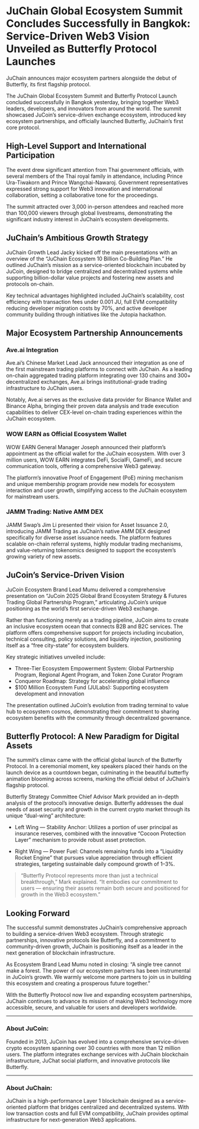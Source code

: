 # JuChain Global Ecosystem Summit Concludes Successfully in Bangkok: Service-Driven Web3 Vision Unveiled as Butterfly Protocol Launches

JuChain announces major ecosystem partners alongside the debut of Butterfly, its first flagship protocol.

The JuChain Global Ecosystem Summit and Butterfly Protocol Launch concluded successfully in Bangkok yesterday, bringing together Web3 leaders, developers, and innovators from around the world. The summit showcased JuCoin’s service-driven exchange ecosystem, introduced key ecosystem partnerships, and officially launched Butterfly, JuChain’s first core protocol.

## High-Level Support and International Participation

The event drew significant attention from Thai government officials, with several members of the Thai royal family in attendance, including Prince Ura-Tiwakorn and Prince Wangchai-Nawaroj. Government representatives expressed strong support for Web3 innovation and international collaboration, setting a collaborative tone for the proceedings.

The summit attracted over 3,000 in-person attendees and reached more than 100,000 viewers through global livestreams, demonstrating the significant industry interest in JuChain’s ecosystem developments.

## JuChain’s Ambitious Growth Strategy

JuChain Growth Lead Jacky kicked off the main presentations with an overview of the “JuChain Ecosystem 10 Billion Co-Building Plan.” He outlined JuChain’s mission as a service-oriented blockchain incubated by JuCoin, designed to bridge centralized and decentralized systems while supporting billion-dollar value projects and fostering new assets and protocols on-chain.

Key technical advantages highlighted included JuChain’s scalability, cost efficiency with transaction fees under 0.001 JU, full EVM compatibility reducing developer migration costs by 70%, and active developer community building through initiatives like the Jutopia hackathon.

## Major Ecosystem Partnership Announcements

### Ave.ai Integration

Ave.ai’s Chinese Market Lead Jack announced their integration as one of the first mainstream trading platforms to connect with JuChain. As a leading on-chain aggregated trading platform integrating over 130 chains and 300+ decentralized exchanges, Ave.ai brings institutional-grade trading infrastructure to JuChain users.

Notably, Ave.ai serves as the exclusive data provider for Binance Wallet and Binance Alpha, bringing their proven data analysis and trade execution capabilities to deliver CEX-level on-chain trading experiences within the JuChain ecosystem.

### WOW EARN as Official Ecosystem Wallet

WOW EARN General Manager Joseph announced their platform’s appointment as the official wallet for the JuChain ecosystem. With over 3 million users, WOW EARN integrates DeFi, SocialFi, GameFi, and secure communication tools, offering a comprehensive Web3 gateway.

The platform’s innovative Proof of Engagement (PoE) mining mechanism and unique membership program provide new models for ecosystem interaction and user growth, simplifying access to the JuChain ecosystem for mainstream users.

### JAMM Trading: Native AMM DEX

JAMM Swap’s Jim Li presented their vision for Asset Issuance 2.0, introducing JAMM Trading as JuChain’s native AMM DEX designed specifically for diverse asset issuance needs. The platform features scalable on-chain referral systems, highly modular trading mechanisms, and value-returning tokenomics designed to support the ecosystem’s growing variety of new assets.

## JuCoin’s Service-Driven Vision

JuCoin Ecosystem Brand Lead Mumu delivered a comprehensive presentation on “JuCoin 2025 Global Brand Ecosystem Strategy & Futures Trading Global Partnership Program,” articulating JuCoin’s unique positioning as the world’s first service-driven Web3 exchange.

Rather than functioning merely as a trading pipeline, JuCoin aims to create an inclusive ecosystem ocean that connects B2B and B2C services. The platform offers comprehensive support for projects including incubation, technical consulting, policy solutions, and liquidity injection, positioning itself as a “free city-state” for ecosystem builders.

Key strategic initiatives unveiled include:

- Three-Tier Ecosystem Empowerment System: Global Partnership Program, Regional Agent Program, and Token Zone Curator Program
- Conqueror Roadmap: Strategy for accelerating global influence
- $100 Million Ecosystem Fund (JULabs): Supporting ecosystem development and innovation

The presentation outlined JuCoin’s evolution from trading terminal to value hub to ecosystem cosmos, demonstrating their commitment to sharing ecosystem benefits with the community through decentralized governance.

## Butterfly Protocol: A New Paradigm for Digital Assets

The summit’s climax came with the official global launch of the Butterfly Protocol. In a ceremonial moment, key speakers placed their hands on the launch device as a countdown began, culminating in the beautiful butterfly animation blooming across screens, marking the official debut of JuChain’s flagship protocol.

Butterfly Strategy Committee Chief Advisor Mark provided an in-depth analysis of the protocol’s innovative design. Butterfly addresses the dual needs of asset security and growth in the current crypto market through its unique “dual-wing” architecture:

- Left Wing — Stability Anchor: Utilizes a portion of user principal as insurance reserves, combined with the innovative “Cocoon Protection Layer” mechanism to provide robust asset protection.

- Right Wing — Power Fuel: Channels remaining funds into a “Liquidity Rocket Engine” that pursues value appreciation through efficient strategies, targeting sustainable daily compound growth of 1–3%.

> “Butterfly Protocol represents more than just a technical breakthrough,” Mark explained. “It embodies our commitment to users — ensuring their assets remain both secure and positioned for growth in the Web3 ecosystem.”

## Looking Forward

The successful summit demonstrates JuChain’s comprehensive approach to building a service-driven Web3 ecosystem. Through strategic partnerships, innovative protocols like Butterfly, and a commitment to community-driven growth, JuChain is positioning itself as a leader in the next generation of blockchain infrastructure.

As Ecosystem Brand Lead Mumu noted in closing: “A single tree cannot make a forest. The power of our ecosystem partners has been instrumental in JuCoin’s growth. We warmly welcome more partners to join us in building this ecosystem and creating a prosperous future together.”

With the Butterfly Protocol now live and expanding ecosystem partnerships, JuChain continues to advance its mission of making Web3 technology more accessible, secure, and valuable for users and developers worldwide.

---

### About JuCoin:

Founded in 2013, JuCoin has evolved into a comprehensive service-driven crypto ecosystem spanning over 30 countries with more than 12 million users. The platform integrates exchange services with JuChain blockchain infrastructure, JuChat social platform, and innovative protocols like Butterfly.

---

### About JuChain:

JuChain is a high-performance Layer 1 blockchain designed as a service-oriented platform that bridges centralized and decentralized systems. With low transaction costs and full EVM compatibility, JuChain provides optimal infrastructure for next-generation Web3 applications.
